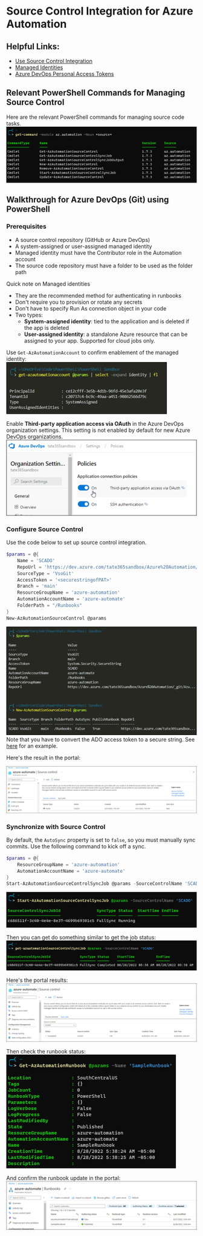 # Source Control Integration for Azure Automation
## Helpful Links:
- [Use Source Control Integration](https://docs.microsoft.com/en-us/azure/automation/source-control-integration)
- [Managed Identities](https://docs.microsoft.com/en-us/azure/automation/automation-security-overview#managed-identities)
- [Azure DevOps Personal Access Tokens](https://docs.microsoft.com/en-us/azure/devops/organizations/accounts/use-personal-access-tokens-to-authenticate?view=azure-devops&tabs=Windows) 

## Relevant PowerShell Commands for Managing Source Control
Here are the relevant PowerShell commands for managing source code tasks.
![](img/2022-08-28-05-36-58.png)


## Walkthrough for Azure DevOps (Git) using PowerShell

### Prerequisites
- A source control repository (GitHub or Azure DevOps)
- A system-assigned or user-assigned managed identity
- Managed identity must have the Contributor role in the Automation account
- The source code repository must have a folder to be used as the folder path

Quick note on Managed identities
- They are the recommended method for authenticating in runbooks
- Don't require you to provision or rotate any secrets
- Don't have to specify Run As connection object in your code
- Two types:
  - **System-assigned identity**: tied to the application and is deleted if the app is deleted
  - **User-assigned identity**: a standalone Azure resource that can be assigned to your app. Supported for cloud jobs only.

Use `Get-AzAutomationAccount` to confirm enablement of the managed identity:  
![](img/2022-08-27-06-35-49.png)

Enable **Third-party application access via OAuth** in the Azure DevOps organization settings. This setting is not enabled by default for new Azure DevOps organizations.
![](img/2022-08-27-06-38-35.png)

### Configure Source Control
Use the code below to set up source control integration.
```powershell
$params = @{
    Name = 'SCADO'
    RepoUrl = 'https://dev.azure.com/tate365sandbox/Azure%20Automation/_git/AzureAutomation'
    SourceType = 'VsoGit'
    AccessToken = '<securestringofPAT>'
    Branch = 'main'
    ResourceGroupName = 'azure-automation'
    AutomationAccountName = 'azure-automate'
    FolderPath = "/Runbooks"
}
New-AzAutomationSourceControl @params
```
![](img/2022-08-27-07-03-19.png)  
Note that you have to convert the ADO access token to a secure string. See [here](https://docs.microsoft.com/en-us/powershell/module/az.automation/new-azautomationsourcecontrol?view=azps-8.2.0#example-3) for an example.

Here's the result in the portal:

![](img/2022-08-27-07-04-54.png)


### Synchronize with Source Control
By default, the `AutoSync` property is set to `false`, so you must manually sync commits. Use the following command to kick off a sync.
```powershell
$params = @{
    ResourceGroupName = 'azure-automation'
    AutomationAccountName = 'azure-automate'
}
Start-AzAutomationSourceControlSyncJob @params -SourceControlName 'SCADO'
```
![](img/2022-08-28-05-41-28.png)

Then you can get do something similar to get the job status:  
![](img/2022-08-28-05-42-19.png)

Here's the portal results:  
![](img/2022-08-28-05-43-06.png)

Then check the runbook status:  
![](img/2022-08-28-05-45-23.png)

And confirm the runbook update in the portal:
![](img/2022-08-28-05-45-45.png)